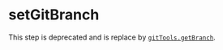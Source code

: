 # setGitBranch

This step is deprecated and is replace by
[`gitTools.getBranch`](gitTools.md#string-getbranch).